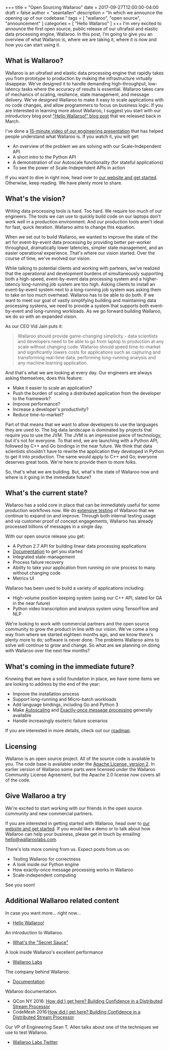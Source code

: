 +++
title = "Open Sourcing Wallaroo"
date = 2017-09-27T12:00:00-04:00
draft = false
author = "seantallen"
description = "In which we announce the opening up of our codebase."
tags = [
    "wallaroo",
    "open source",
    "announcement"
]
categories = [
    "Hello Wallaroo"
]
+++
I'm very excited to announce the first open source, public release of our ultrafast and elastic data processing engine, Wallaroo. In this post, I'm going to give you an overview of what Wallaroo is, where we are taking it, where it is now and how you can start using it.

## What is Wallaroo?

Wallaroo is an ultrafast and elastic data processing engine that rapidly takes you from prototype to production by making the infrastructure virtually disappear.  We’ve designed it to handle demanding high-throughput, low-latency tasks where the accuracy of results is essential. Wallaroo takes care of mechanics of scaling, resilience, state management, and message delivery. We've designed Wallaroo to make it easy to scale applications with no code changes, and allow programmers to focus on business logic. If you are interested in learning more about Wallaroo, I suggest you start with our introductory blog post ["Hello Wallaroo!" blog post][hello wallaroo post] that we released back in March.

I've done a [15-minute video of our engineering presentation][scale independence with wallaroo] that has helped people understand what Wallaroo is. If you watch it, you will get:

- An overview of the problem we are solving with our Scale-Independent API
- A short intro to the Python API
- A demonstration of our Autoscale functionality (for stateful applications)
- To see the power of Scale-Independent APIs in action

If you want to dive in right now, head over to [our website and get started][website community section]. Otherwise, keep reading. We have plenty more to share.

## What's the vision?

Writing data processing tools is hard. Too hard. We require too much of our engineers. The tools we can use to quickly build code on our laptops don't work well in a production environment. And our production tools aren't ideal for fast, quick iteration. Wallaroo aims to change this equation.

When we set out to build Wallaroo, we wanted to improve the state of the art for event-by-event data processing by providing better per-worker throughput, dramatically lower latencies, simpler state management, and an easier operational experience. That's where our vision started. Over the course of time, we've evolved our vision.

While talking to potential clients and working with partners, we've realized that the operational and development burdens of simultaneously supporting both a high-speed, event-by-event data processing system and a higher-latency long-running job system are too high. Asking clients to install an event-by-event system next to a long-running job system was asking them to take on too much overhead. Wallaroo has to be able to do both. If we want to meet our goal of vastly simplifying building and maintaining data processing systems, we need to provide a system that supports both event-by-event and long-running workloads. As we go forward building Wallaroo, we do so with an expanded vision.

As our CEO Vid Jain puts it:

> Wallaroo should provide game-changing simplicity - data scientists and developers need to be able to go from laptop to production at any scale without changing code. Wallaroo should speed time-to-market and significantly lowers costs for applications such as capturing and transforming real-time data, performing long-running analysis and any machine learning application.

And that's what we are looking at every day. Our engineers are always asking themselves, does this feature:

- Make it easier to scale an application?
- Push the burden of scaling a distributed application from the developer to the framework?
- Improve performance?
- Increase a developer's productivity?
- Reduce time-to-market?

Part of that means that we want to allow developers to use the languages they are used to. The big data landscape is dominated by projects that require you to use the JVM. The JVM is an impressive piece of technology, but it's not for everyone.  To that end, we are launching with a Python API, followed by C++ and Go bindings in the near future. We think that data scientists shouldn't have to rewrite the application they developed in Python to get it into production. The same would apply to C++ and Go; everyone deserves great tools. We're here to provide them to more folks.

So, that's what we are building. But, what's the state of Wallaroo now and where is it going in the immediate future?

## What's the current state?

Wallaroo has a solid core in place that can be immediately useful for some production workflows now. We do [extensive testing][codemesh16 how did i get here] of Wallaroo that we continue to expand on and improve. Through both internal testing usage and via customer proof of concept engagements, Wallaroo has already processed billions of messages in a single day.

With our open source release you get:

- A Python 2.7 API for building linear data processing applications
- [Documentation][documentation website] to get you started
- Integrated state-management
- Process failure recovery
- Ability to take your application from running on one process to many without changing code
- Metrics UI

Wallaroo has been used to build a variety of applications including:

- High-volume position keeping system (using our C++ API, slated for GA in the near future)
- Python video transcription and analysis system using TensorFlow and NLP

We're looking to work with commercial partners and the open source community to grow the product in line with our vision. We've come a long way from where we started eighteen months ago, and we know there's plenty more to do; software is never done. The problems Wallaroo aims to solve will continue to grow and change. So what are we planning on doing with Wallaroo over the next few months?

## What's coming in the immediate future?

Knowing that we have a solid foundation in place, we have some items we are looking to address by the end of the year:

- Improve the installation process
- Support long-running and Micro-batch workloads
- Add language bindings, including Go and Python 3
- Make [Autoscaling][autoscaling] and [Exactly-once message processing][exactly-once] generally available
- Handle increasingly esoteric failure scenarios

If you are interested in more details, check out our [roadmap][roadmap].

## Licensing

Wallaroo is an open source project. All of the source code is available to you. The code base is available under the [Apache License, version 2][apache 2 license]. In earlier version of Wallaroo some parts were licensed under the Wallaroo Community License Agreement, but the Apache 2.0 license now covers all of the code.

## Give Wallaroo a try

We're excited to start working with our friends in the open source community and new commercial partners.

If you are interested in getting started with Wallaroo, head over to [our website and get started][website community section]. If you would like a demo or to talk about how Wallaroo can help your business, please get in touch by emailing [hello@wallaroolabs.com][contact us email].

There's lots more coming from us. Expect posts from us on:

- Testing Wallaroo for correctness
- A look inside our Python engine
- How exactly-once message processing works in Wallaroo
- Scale-independent computing

See you soon!

## Additional Wallaroo related content

In case you want more... right now...

- [Hello Wallaroo!][hello wallaroo post]

An introduction to Wallaroo.

- [What's the "Secret Sauce"][secret sauce post]

A look inside Wallaroo's excellent performance

- [Wallaroo Labs][wallaroo labs website]

The company behind Wallaroo.

- [Documentation][documentation website]

Wallaroo documentation.

- QCon NY 2016: [How did I get here? Building Confidence in a Distributed Stream Processor][qcon16 how did i get here]
- CodeMesh 2016:[How did I get here? Building Confidence in a Distributed Stream Processor][codemesh16 how did i get here]

Our VP of Engineering Sean T. Allen talks about one of the techniques we use to test Wallaroo.

- [Wallaroo Labs Twitter][twitter]

[apache 2 license]: https://www.apache.org/licenses/LICENSE-2.0
[autoscaling]: https://www.wallaroolabs.com/technology/autoscaling
[codemesh16 how did i get here]: https://www.youtube.com/watch?v=6MsPDtpe2tg
[contact us email]: mailto:hello@wallaroolabs.com
[documentation website]: http://docs.wallaroolabs.com
[exactly-once]: https://www.wallaroolabs.com/technology/exactly-once
[hello wallaroo post]: https://blog.wallaroolabs.com/2017/03/hello-wallaroo/
[qcon16 how did i get here]: https://www.infoq.com/presentations/trust-distributed-systems
[scale independence with wallaroo]: https://vimeo.com/234753585
[secret sauce post]: https://blog.wallaroolabs.com/2017/06/whats-the-secret-sauce/
[roadmap]: https://github.com/WallarooLabs/wallaroo/blob/master/ROADMAP.md
[twitter]: https://www.twitter.com/wallaroolabs
[wallaroo community license]: https://github.com/WallarooLabs/wallaroo/blob/master/LICENSE.md
[wallaroo labs website]: https://www.wallaroolabs.com
[website community section]: https://www.wallaroolabs.com/community
